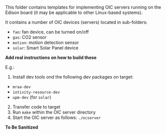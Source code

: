 This folder contains templates for implementing OIC servers running on the
Edison board (it may be applicable to other Linux-based systems).

It contains a number of OIC devices (servers) located in sub-folders:

* `fan`: fan device, can be turned on/off
* `gas`: CO2 sensor
* `motion`: motion detection sensor
* `solar`: Smart Solar Panel device

**Add real instructions on how to build these**

E.g.:

1. Install dev tools ond the following dev packages on target:
  * `mraa-dev`
  * `iotivity-resource-dev`
  * `upm-dev` (for `solar`)
2. Transfer code to target
3. Run `make` within the OIC server directory
4. Start the OIC server as follows:
   `./ocserver`

**To Be Sanitized**
